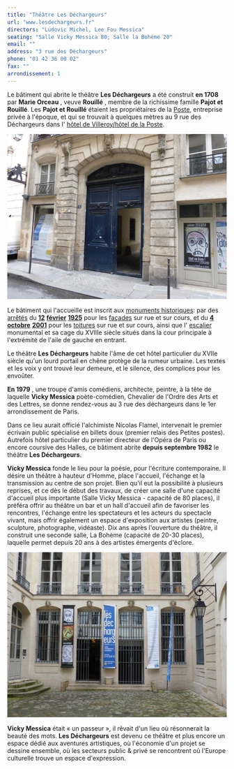 ```yaml
---
title: "Théâtre Les Déchargeurs"
url: "www.lesdechargeurs.fr"
directors: "Ludovic Michel, Lee Fou Messica"
seating: "Salle Vicky Messica 80; Salle la Bohème 20"
email: ""
address: "3 rue des Déchargeurs"
phone: "01 42 36 00 02"
fax: ""
arrondissement: 1
---
```


Le bâtiment qui abrite le théâtre **Les Déchargeurs** a été construit **en 1708** par **Marie Orceau** , veuve **Rouillé** , membre de la richissime famille **Pajot et Rouillé**. Les **Pajot et Rouillé** étaient les propriétaires de la  [Poste](https://fr.wikipedia.org/wiki/Poste), entreprise privée à l&#39;époque, et qui se trouvait à quelques mètres au 9 rue des Déchargeurs dans l&#39; [hôtel de Villeroy/hôtel de la Poste](https://fr.wikipedia.org/wiki/H%C3%B4tel_de_Villeroy_(Paris,_1er_arrondissement)).

![Théâtre Les Déchargeurs 1](./images/theatre-les-dechargeurs/theatre-les-dechargeurs-1.jpg)

Le bâtiment qui l&#39;accueille est inscrit aux  [monuments historiques](https://fr.wikipedia.org/wiki/Monument_historique_(France)): par des  [arrêtés](https://fr.wikipedia.org/wiki/Arr%C3%AAt%C3%A9_en_France) du  [**12**](https://fr.wikipedia.org/wiki/12_f%C3%A9vrier) [**février**](https://fr.wikipedia.org/wiki/F%C3%A9vrier_1925) [**1925**](https://fr.wikipedia.org/wiki/1925) pour les  [façades](https://fr.wikipedia.org/wiki/Fa%C3%A7ade_(architecture)) sur rue et sur cours, et du  [**4**](https://fr.wikipedia.org/wiki/4_octobre) [**octobre**](https://fr.wikipedia.org/wiki/Octobre_2001) [**2001**](https://fr.wikipedia.org/wiki/2001) pour les  [toitures](https://fr.wikipedia.org/wiki/Toit) sur rue et sur cours, ainsi que l&#39; [escalier](https://fr.wikipedia.org/wiki/Escalier) monumental et sa cage du XVIIIe siècle situés dans la cour principale à l&#39;extrémité de l&#39;aile de gauche en entrant.

Le théâtre  **Les Déchargeurs**  habite l&#39;âme de cet hôtel particulier du XVIIe siècle qu&#39;un lourd portail en chêne protège de la rumeur urbaine. Les textes et les voix y ont trouvé leur demeure, et le silence, des complices pour les envoûter.

**En 1979** , une troupe d&#39;amis comédiens, architecte, peintre, à la tête de laquelle  **Vicky Messica**  poète-comédien, Chevalier de l&#39;Ordre des Arts et des Lettres, se donne rendez-vous au 3 rue des déchargeurs dans le 1er arrondissement de Paris.

Dans ce lieu aurait officié l&#39;alchimiste Nicolas Flamel, intervenait le premier écrivain public spécialisé en billets doux (premier relais des Petites postes). Autrefois hôtel particulier du premier directeur de l&#39;Opéra de Paris ou encore coursive des Halles, ce bâtiment abrite  **depuis septembre 1982** le théâtre **Les Déchargeurs**.

**Vicky Messica** fonde le lieu pour la poésie, pour l&#39;écriture contemporaine. Il désire un théâtre à hauteur d&#39;Homme, place l&#39;accueil, l&#39;échange et la transmission au centre de son projet.
Bien qu&#39;il eut la possibilité à plusieurs reprises, et ce dès le début des travaux, de créer une salle d&#39;une capacité d&#39;accueil plus importante (Salle Vicky Messica - capacité de 80 places), il préféra offrir au théâtre un bar et un hall d&#39;accueil afin de favoriser les rencontres, l&#39;échange entre les spectateurs et les acteurs du spectacle vivant, mais offrir également un espace d&#39;exposition aux artistes (peintre, sculpture, photographe, vidéaste).
Dix ans après l&#39;ouverture du théâtre, il construit une seconde salle, La Bohème (capacité de 20-30 places), laquelle permet depuis 20 ans à des artistes émergents d&#39;éclore.

![Théâtre Les Déchargeurs 2](./images/theatre-les-dechargeurs/theatre-les-dechargeurs-2.jpg)

**Vicky Messica** était « un passeur », il rêvait d&#39;un lieu où résonnerait la beauté des mots. **Les Déchargeurs** est devenu ce théâtre et plus encore un espace dédié aux aventures artistiques, où l&#39;économie d&#39;un projet se dessine ensemble, où les secteurs public &amp; privé se rencontrent où l&#39;Europe culturelle trouve un espace d&#39;expression.
